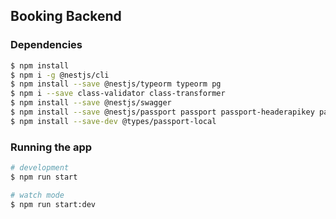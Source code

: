 ## Booking Backend

### Dependencies

```bash
$ npm install
$ npm i -g @nestjs/cli
$ npm install --save @nestjs/typeorm typeorm pg
$ npm i --save class-validator class-transformer
$ npm install --save @nestjs/swagger
$ npm install --save @nestjs/passport passport passport-headerapikey passport-local
$ npm install --save-dev @types/passport-local
``` 
### Running the app

```bash
# development
$ npm run start

# watch mode
$ npm run start:dev
```
